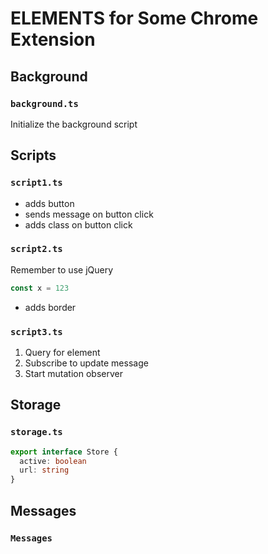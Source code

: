 # ELEMENTS for Some Chrome Extension

<!-- Describe the project here. -->

## Background

<!-- Add comments and code blocks for each generator file here. -->

### `background.ts`

<!-- Add comments and code blocks for this file here. -->

Initialize the background script

## Scripts

### `script1.ts`

<!-- Add comments and code blocks for this file here. -->

- adds button
- sends message on button click
- adds class on button click

### `script2.ts`

<!-- Add comments and code blocks for this file here. -->

Remember to use jQuery

```typescript
const x = 123
```

- adds border

### `script3.ts`

<!-- Add comments and code blocks for this file here. -->

1. Query for element
2. Subscribe to update message
3. Start mutation observer

## Storage

### `storage.ts`

<!-- Add types and comments for this file here. -->

```typescript
export interface Store {
  active: boolean
  url: string
}
```

## Messages

### `Messages`

<!-- Add types and comments for this file here. -->
